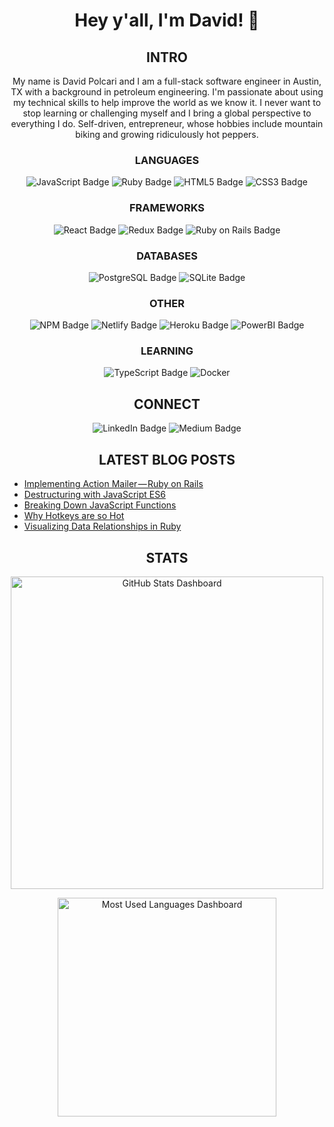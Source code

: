 <h1 align='center'>Hey y'all, I'm David! 👋</h1>

<h2 align='center'>INTRO</h2>

<p align='center'>
    My name is David Polcari and I am a full-stack software engineer in Austin, TX with a background in petroleum engineering. I'm passionate about using my technical skills to help improve the world as we know it. I never want to stop learning or challenging myself and I bring a global perspective to everything I do. Self-driven, entrepreneur, whose hobbies include mountain biking and growing ridiculously hot peppers.
</p>

<h3 align='center'>LANGUAGES</h3>
<p align='center'>
    <img src="https://img.shields.io/badge/JavaScript-F7DF1E?style=for-the-badge&logo=javascript&logoColor=black" alt="JavaScript Badge">
    <img src="https://img.shields.io/badge/Ruby-CC342D?style=for-the-badge&logo=ruby&logoColor=white" alt="Ruby Badge">
    <img src="https://img.shields.io/badge/HTML5-E34F26?style=for-the-badge&logo=html5&logoColor=white" alt="HTML5 Badge">
    <img src="https://img.shields.io/badge/CSS3-1572B6?style=for-the-badge&logo=css3&logoColor=white" alt="CSS3 Badge">
</p>

<h3 align='center'>FRAMEWORKS</h3>

<p align='center'>
    <img src="https://img.shields.io/badge/React-20232A?style=for-the-badge&logo=react&logoColor=61DAFB" alt="React Badge">
    <img src="https://img.shields.io/badge/Redux-593D88?style=for-the-badge&logo=redux&logoColor=white" alt="Redux Badge">
    <img src="https://img.shields.io/badge/Ruby_on_Rails-CC0000?style=for-the-badge&logo=ruby-on-rails&logoColor=white"  alt="Ruby on Rails Badge">
</p>

<h3 align='center'>DATABASES</h3>

<p align='center'>
    <img src="https://img.shields.io/badge/PostgreSQL-316192?style=for-the-badge&logo=postgresql&logoColor=white"  alt="PostgreSQL Badge">
    <img src="https://img.shields.io/badge/SQLite-07405E?style=for-the-badge&logo=sqlite&logoColor=white" alt="SQLite Badge">
</p>

<h3 align='center'>OTHER</h3>

<p align='center'>
    <img src="https://img.shields.io/badge/npm-CB3837?style=for-the-badge&logo=npm&logoColor=white" alt="NPM Badge">
    <img src="https://img.shields.io/badge/Netlify-00C7B7?style=for-the-badge&logo=netlify&logoColor=white" alt="Netlify Badge">
    <img src="https://img.shields.io/badge/Heroku-430098?style=for-the-badge&logo=heroku&logoColor=white" alt="Heroku Badge">
    <img src="https://img.shields.io/badge/PowerBI-F2C811?style=for-the-badge&logo=Power%20BI&logoColor=white" alt="PowerBI Badge">
</p>


<h3 align='center'>LEARNING</h3>
<p align='center'>
    <img src="https://img.shields.io/badge/TypeScript-007ACC?style=for-the-badge&logo=typescript&logoColor=white" alt="TypeScript Badge">
    <img alt="Docker" src="https://img.shields.io/badge/docker-%230db7ed.svg?style=for-the-badge&logo=docker&logoColor=white"/>
</p>


<h2 align='center'>CONNECT</h2>

<p align='center'>
    <a href='https://www.linkedin.com/in/david-polcari/' target='_blank' style='color: inherit; text-decoration: none;'><img src="https://img.shields.io/badge/LinkedIn-0077B5?style=for-the-badge&logo=linkedin&logoColor=white" alt="LinkedIn Badge"></a>
    <a href='https://davidpolcari.medium.com/' target='_blank' style='color: inherit; text-decoration: none;'><img src="https://img.shields.io/badge/Medium-12100E?style=for-the-badge&logo=medium&logoColor=white" alt="Medium Badge"></a>
</p>

<h2 align='center'>LATEST BLOG POSTS</h2>

<!-- BLOG-POST-LIST:START -->
- [Implementing Action Mailer — Ruby on Rails](https://medium.com/nerd-for-tech/implementing-action-mailer-ruby-on-rails-1766f59c6f?source=rss-8358e38d6d37------2)
- [Destructuring with JavaScript ES6](https://medium.com/nerd-for-tech/destructuring-with-javascript-es6-a194d458da4a?source=rss-8358e38d6d37------2)
- [Breaking Down JavaScript Functions](https://medium.com/nerd-for-tech/breaking-down-javascript-functions-5be9b9fba96d?source=rss-8358e38d6d37------2)
- [Why Hotkeys are so Hot](https://davidpolcari.medium.com/why-hotkeys-are-so-hot-f11b85f73c67?source=rss-8358e38d6d37------2)
- [Visualizing Data Relationships in Ruby](https://medium.com/nerd-for-tech/visualizing-data-relationships-in-ruby-652c5fa46a5?source=rss-8358e38d6d37------2)
<!-- BLOG-POST-LIST:END -->

<h2 align='center'>STATS</h2>

<p align='center'>
    <img src="https://github-readme-stats.vercel.app/api?username=dpolcari18&count_private=true&show_icons=true" width="500" alt="GitHub Stats Dashboard">
</p>
<p align='center'>
    <img src="https://github-readme-stats.vercel.app/api/top-langs/?username=dpolcari18" width="350" alt="Most Used Languages Dashboard">
</p>
